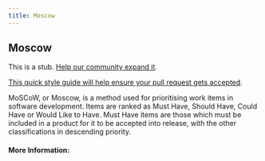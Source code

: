 ```yaml
---
title: Moscow
---
```

## Moscow

This is a stub. <a href='https://github.com/freecodecamp/guides/tree/master/src/pages/agile/moscow/index.md' target='_blank' rel='nofollow'>Help our community expand it</a>.

<a href='https://github.com/freecodecamp/guides/blob/master/README.md' target='_blank' rel='nofollow'>This quick style guide will help ensure your pull request gets accepted</a>.

MoSCoW, or Moscow, is a method used for prioritising work items in software development. Items are ranked as Must Have, Should Have, Could Have or Would Like to Have. Must Have items are those which must be included in a product for it to be accepted into release, with the other classifications in descending priority.

#### More Information:
<!-- Please add any articles you think might be helpful to read before writing the article -->


